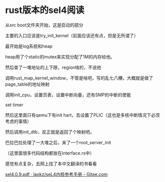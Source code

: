 # rust版本的sel4阅读

从src boot文件夹开始，这是启动的部分

主要的入口应该是try_init_kernel（前面应该还有点，但是无所谓了）

最开始是log系统和heap

heap用了个static的mutex来实现分配了1M的内存给他。

然后查了一堆地址的上下限，region啥的，不说他

调用rust_map_kernel_window，不管是啥吧，写的乱七八糟，大概就是做了page_table的地址映射

调用init_cpu，设置页表，设置中断向量，还有SMP的中断的使能

set timer

然后这里面只有qemu下有init hart，去设置了PLIC（这也是多核中断情况下必须考虑的事情）

然后调用init_dtb，反正就是返回了个映射吧。

巴拉巴拉处理了一大堆之后，来了一个root_server_init

（这里面很多代码结构都放在interface.rs中）



感觉有点复杂，去网上找了本中文翻译的书看看

[sel4.0.9.pdf · laokz/seL4内核参考手册 - Gitee.com](https://gitee.com/laokz/sel4_reference_manual/blob/master/sel4.0.9.pdf)



